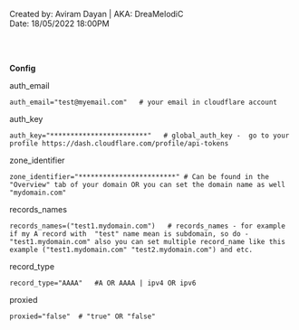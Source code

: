 Created by: Aviram Dayan | AKA: DreaMelodiC
<br>
Date: 18/05/2022 18:00PM

<br>
<br>

**Config**

auth_email

`
auth_email="test@myemail.com"   # your email in cloudflare account
`

auth_key

`
auth_key="************************"   # global_auth_key -  go to your profile https://dash.cloudflare.com/profile/api-tokens
`

zone_identifier

`
zone_identifier="************************" # Can be found in the "Overview" tab of your domain OR you can set the domain name as well "mydomain.com"
`

records_names

`
records_names=("test1.mydomain.com")   # records_names - for example if my A record with  "test" name mean is subdomain, so do - "test1.mydomain.com" also you can set multiple record_name like this example ("test1.mydomain.com" "test2.mydomain.com") and etc.
`

record_type

`
record_type="AAAA"   #A OR AAAA | ipv4 OR ipv6
`

proxied

`
proxied="false"  # "true" OR "false"
`
